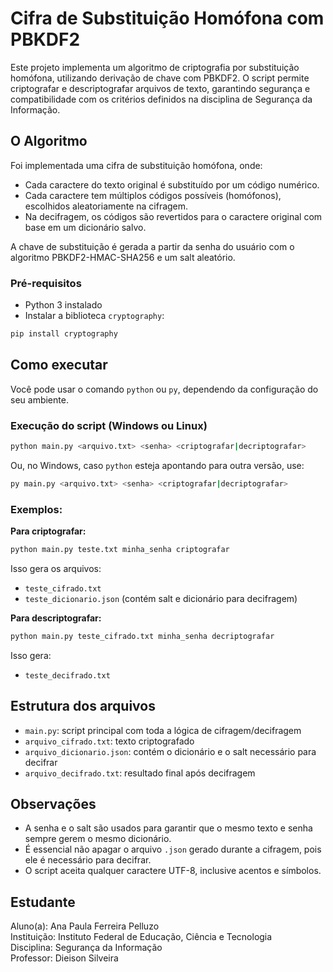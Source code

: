 
# Cifra de Substituição Homófona com PBKDF2

Este projeto implementa um algoritmo de criptografia por substituição homófona, utilizando derivação de chave com PBKDF2. O script permite criptografar e descriptografar arquivos de texto, garantindo segurança e compatibilidade com os critérios definidos na disciplina de Segurança da Informação.

## O Algoritmo 

Foi implementada uma cifra de substituição homófona, onde:
- Cada caractere do texto original é substituído por um código numérico.
- Cada caractere tem múltiplos códigos possíveis (homófonos), escolhidos aleatoriamente na cifragem.
- Na decifragem, os códigos são revertidos para o caractere original com base em um dicionário salvo.

A chave de substituição é gerada a partir da senha do usuário com o algoritmo PBKDF2-HMAC-SHA256 e um salt aleatório.

### Pré-requisitos

- Python 3 instalado
- Instalar a biblioteca `cryptography`:
```bash
pip install cryptography
```

## Como executar

Você pode usar o comando `python` ou `py`, dependendo da configuração do seu ambiente.

### Execução do script (Windows ou Linux)

```bash
python main.py <arquivo.txt> <senha> <criptografar|decriptografar>
```

Ou, no Windows, caso `python` esteja apontando para outra versão, use:

```bash
py main.py <arquivo.txt> <senha> <criptografar|decriptografar>
```

### Exemplos:

**Para criptografar:**

```bash
python main.py teste.txt minha_senha criptografar
```

Isso gera os arquivos:
- `teste_cifrado.txt`
- `teste_dicionario.json` (contém salt e dicionário para decifragem)

**Para descriptografar:**

```bash
python main.py teste_cifrado.txt minha_senha decriptografar
```

Isso gera:
- `teste_decifrado.txt`

## Estrutura dos arquivos

- `main.py`: script principal com toda a lógica de cifragem/decifragem
- `arquivo_cifrado.txt`: texto criptografado
- `arquivo_dicionario.json`: contém o dicionário e o salt necessário para decifrar
- `arquivo_decifrado.txt`: resultado final após decifragem

## Observações

- A senha e o salt são usados para garantir que o mesmo texto e senha sempre gerem o mesmo dicionário.
- É essencial não apagar o arquivo `.json` gerado durante a cifragem, pois ele é necessário para decifrar.
- O script aceita qualquer caractere UTF-8, inclusive acentos e símbolos.

## Estudante

Aluno(a): Ana Paula Ferreira Pelluzo  
Instituição: Instituto Federal de Educação, Ciência e Tecnologia  
Disciplina: Segurança da Informação  
Professor: Dieison Silveira
